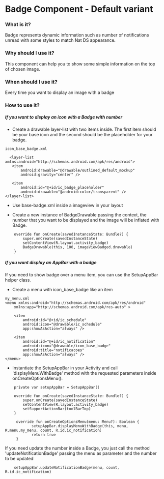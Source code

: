 # Badge Component - Default variant

### What is it?
Badge represents dynamic information such as number of notifications unread with some styles to match Nat DS appearance.

### Why should I use it?
This component can help you to show some simple information on the top of chosen image.

### When should I use it?
Every time you want to display an image with a badge

### How to use it?
##### If you want to display an icon with a Badge with number
 - Create a drawable layer-list with two items inside. The first item should be your base icon and the second should be the placeholder for your badge.

 ```android
 icon_base_badge.xml
 
   <layer-list xmlns:android="http://schemas.android.com/apk/res/android">
    <item
        android:drawable="@drawable/outlined_default_mockup"
        android:gravity="center" />

    <item
        android:id="@+id/ic_badge_placeholder"
        android:drawable="@android:color/transparent" />
</layer-list>
```

- Use base-badge.xml inside a imageview in your layout

- Create a new instance of BadgeDrawable passing the context, the number that you want to be displayed and the image will be inflated with Badge.

```android
    override fun onCreate(savedInstanceState: Bundle?) {
        super.onCreate(savedInstanceState)
        setContentView(R.layout.activity_badge)
        BadgeDrawable(this, 100, imageViewBadged.drawable)
    }
   ```


##### If you want display an AppBar with a badge 

If you need to show badge over a menu item, you can use the SetupAppBar helper class.

- Create a menu with icon_base_badge like an item
```android
my_menu.xml
<menu xmlns:android="http://schemas.android.com/apk/res/android"
    xmlns:app="http://schemas.android.com/apk/res-auto" >

    <item
        android:id="@+id/ic_schedule"
        android:icon="@drawable/ic_schedule"
        app:showAsAction="always" />

    <item
        android:id="@+id/ic_notification"
        android:icon="@drawable/icon_base_badge"
        android:title="notificacoes"
        app:showAsAction="always" />
</menu>
   ```
   
- Instantiate the SetupAppBar in your Activity and call 'displayMenuWithBadge' method with the requested parameters inside onCreateOptionsMenu().

```android
    private var setupAppBar = SetupAppBar()

    override fun onCreate(savedInstanceState: Bundle?) {
        super.onCreate(savedInstanceState)
        setContentView(R.layout.activity_badge)
        setSupportActionBar(toolBarTop)
    }

     override fun onCreateOptionsMenu(menu: Menu?): Boolean {
            setupAppBar.displayMenuWithBadge(this, menu, R.menu.my_menu, count, R.id.ic_notification)
            return true
     }
   ```

If you need update the number inside a Badge, you just call the method 'updateNotificationBadge' passing the menu as parameter and the number to be updated

```android
    setupAppBar.updateNotificationBadge(menu, count, R.id.ic_notification)
```

